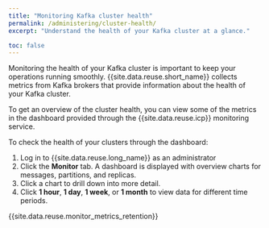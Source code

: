 ```yaml
---
title: "Monitoring Kafka cluster health"
permalink: /administering/cluster-health/
excerpt: "Understand the health of your Kafka cluster at a glance."

toc: false
---
```


Monitoring the health of your Kafka cluster is important to keep your operations running smoothly. {{site.data.reuse.short_name}} collects metrics from Kafka brokers that provide information about the health of your Kafka cluster.

To get an overview of the cluster health, you can view some of the metrics in the dashboard provided through the {{site.data.reuse.icp}} monitoring service.

To check the health of your clusters through the dashboard:
1. Log in to {{site.data.reuse.long_name}} as an administrator
2. Click the **Monitor** tab. A dashboard is displayed with overview charts for messages, partitions, and replicas.
3. Click a chart to drill down into more detail.
4. Click **1 hour**, **1 day**, **1 week**, or **1 month** to view data for different time periods.

{{site.data.reuse.monitor_metrics_retention}}
